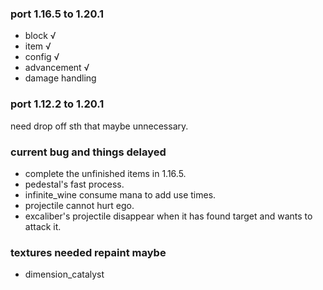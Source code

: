 ### port 1.16.5 to 1.20.1

- block √
- item √
- config √
- advancement √
- damage handling

### port 1.12.2 to 1.20.1

need drop off sth that maybe unnecessary.

### current bug and things delayed

- complete the unfinished items in 1.16.5.
- pedestal's fast process.
- infinite_wine consume mana to add use times.
- projectile cannot hurt ego.
- excaliber's projectile disappear when it has found target and wants to attack it.

### textures needed repaint maybe

- dimension_catalyst